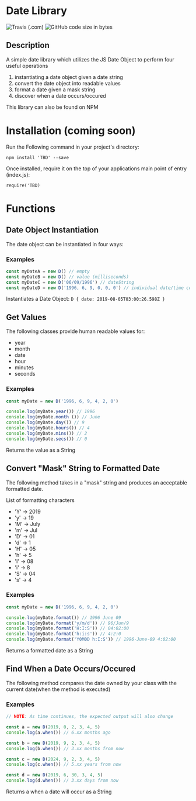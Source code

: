 # Date Library
![Travis (.com)](https://img.shields.io/travis/com/daisukiyo/js-date-library)
![GitHub code size in bytes](https://img.shields.io/github/languages/code-size/daisukiyo/js-date-library)
## Description

A simple date library which utilizes the JS Date Object to perform four useful operations

1. instantiating a date object given a date string
2. convert the date object into readable values
3. format a date given a mask string
4. discover when a date occurs/occured

This library can also be found on NPM

# Installation (coming soon)

Run the Following command in your project's directory:
```
npm install 'TBD' --save
```
Once installed, require it on the top of your applications main point of entry (index.js):
```
require('TBD)
```

# Functions

## Date Object Instantiation

The date object can be instantiated in four ways:

### Examples

```javascript
const myDateA = new D() // empty
const myDateB = new D() // value (milliseconds)
const myDateC = new D('06/09/1996') // dateString
const myDateD = new D('1996, 6, 9, 0, 0, 0') // individual date/time components
```

Instantiates a Date Object: ```D { date: 2019-08-05T03:00:26.598Z }```

## Get Values

The following classes provide human readable values for:
- year
- month
- date
- hour
- minutes
- seconds

### Examples

```javascript
const myDate = new D('1996, 6, 9, 4, 2, 0')

console.log(myDate.year()) // 1996
console.log(myDate.month ()) // June
console.log(myDate.day()) // 9
console.log(myDate.hours()) // 4
console.log(myDate.mins()) // 2
console.log(myDate.secs()) // 0

```
Returns the value as a String

## Convert "Mask" String to Formatted Date

The following method takes in a "mask" string and produces an acceptable formatted date.

List of formatting characters
- 'Y' -> 2019
- 'y' -> 19
- 'M' -> July
- 'm' -> Jul
- 'D' -> 01
- 'd' -> 1
- 'H' -> 05
- 'h' -> 5
- 'I' -> 08
- 'i' -> 8
- 'S' -> 04
- 's' -> 4

### Examples

```javascript
const myDate = new D('1996, 6, 9, 4, 2, 0')

console.log(myDate.format()) // 1996 June 09
console.log(myDate.format('y/m/d')) // 96/Jun/9
console.log(myDate.format('H:I:S')) // 04:02:00
console.log(myDate.format('h:i:s')) // 4:2:0
console.log(myDate.format('Y0M0D h:I:S')) // 1996-June-09 4:02:00

```
Returns a formatted date as a String

## Find When a Date Occurs/Occured

The following method compares the date owned by your class with the current date(when the method is executed)

### Examples

```javascript
// NOTE: As time continues, the expected output will also change

const a = new D(2019, 0, 2, 3, 4, 5)
console.log(a.when()) // 6.xx months ago

const b = new D(2019, 9, 2, 3, 4, 5)
console.log(b.when()) // 3.xx months from now

const c = new D(2024, 9, 2, 3, 4, 5)
console.log(c.when()) // 5.xx years from now

const d = new D(2019, 6, 30, 3, 4, 5)
console.log(d.when()) // 3.xx days from now
```
Returns a when a date will occur as a String



